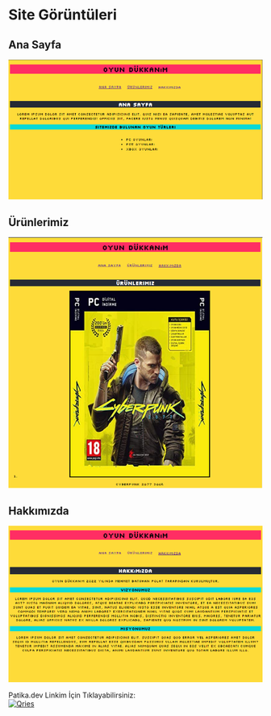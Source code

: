 # Site Görüntüleri
## Ana Sayfa
![img](/Images/Anasayfa.png)
## Ürünlerimiz
![img](/Images/Ürünlerimiz.png)
## Hakkımızda
![img](/Images/Hakkımızda.png)

<!DOCTYPE html>
<html>
   <head>
   </head>
   <body>
      Patika.dev Linkim İçin Tıklayabilirsiniz:<br>
      <a href="https://app.patika.dev/bpolat">
         <img alt="Qries" src="https://patika-prod.s3.eu-central-1.amazonaws.com/staticFiles/patikaLogo.png"
         width="150" height="150">
      </a>
   </body>
</html>